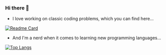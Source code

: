 ### Hi there 👋

- I love working on classic coding problems, which you can find here...

[![Readme Card](https://github-readme-stats.vercel.app/api/pin/?username=nmarzagaodev&repo=coding-problems&theme=dark)](https://github.com/anuraghazra/github-readme-stats)

- And I'm a nerd when it comes to learning new programming languages...

[![Top Langs](https://github-readme-stats.vercel.app/api/top-langs/?username=nmarzagaodev&layout=compact&langs_count=100&theme=dark)](https://github.com/anuraghazra/github-readme-stats)



<!--
**nmarzagaodev/nmarzagaodev** is a ✨ _special_ ✨ repository because its `README.md` (this file) appears on your GitHub profile.

Here are some ideas to get you started:

- 🔭 I’m currently working on ...
- 🌱 I’m currently learning ...
- 👯 I’m looking to collaborate on ...
- 🤔 I’m looking for help with ...
- 💬 Ask me about ...
- 📫 How to reach me: ...
- 😄 Pronouns: ...
- ⚡ Fun fact: ...
-->
